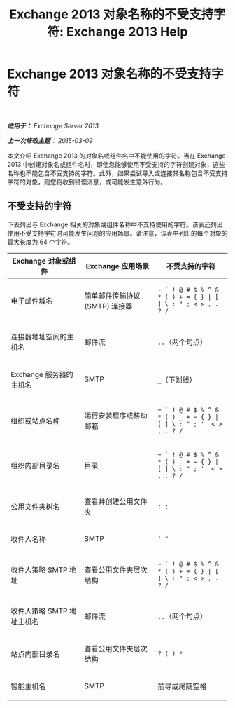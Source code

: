 ﻿---
title: 'Exchange 2013 对象名称的不受支持字符: Exchange 2013 Help'
TOCTitle: Exchange 2013 对象名称的不受支持字符
ms:assetid: 76fa4e23-f0f6-473b-9227-70ded907578f
ms:mtpsurl: https://technet.microsoft.com/zh-cn/library/Dn169553(v=EXCHG.150)
ms:contentKeyID: 54652289
ms.date: 05/21/2018
mtps_version: v=EXCHG.150
ms.translationtype: MT
---

# Exchange 2013 对象名称的不受支持字符

 

_**适用于：** Exchange Server 2013_

_**上一次修改主题：** 2015-03-09_

本文介绍 Exchange 2013 的对象名或组件名中不能使用的字符。当在 Exchange 2013 中创建对象名或组件名时，即使您能够使用不受支持的字符创建对象，这些名称也不能包含不受支持的字符。此外，如果尝试导入或连接其名称包含不受支持字符的对象，则您将收到错误消息，或可能发生意外行为。

## 不受支持的字符

下表列出与 Exchange 相关的对象或组件名称中不支持使用的字符。该表还列出使用不受支持字符时可能发生问题的应用场景。请注意，该表中列出的每个对象的最大长度为 64 个字符。


<table>
<colgroup>
<col style="width: 33%" />
<col style="width: 33%" />
<col style="width: 33%" />
</colgroup>
<thead>
<tr class="header">
<th>Exchange 对象或组件</th>
<th>Exchange 应用场景</th>
<th>不受支持的字符</th>
</tr>
</thead>
<tbody>
<tr class="odd">
<td><p>电子邮件域名</p></td>
<td><p>简单邮件传输协议 (SMTP) 连接器</p></td>
<td><p><code>~ ` ! @ # $ % ^ &amp; * ( ) + = { } | [ ] \ : &quot; ; &lt; &gt; , . ? /</code></p></td>
</tr>
<tr class="even">
<td><p>连接器地址空间的主机名</p></td>
<td><p>邮件流</p></td>
<td><p><code>..</code>（两个句点）</p></td>
</tr>
<tr class="odd">
<td><p>Exchange 服务器的主机名</p></td>
<td><p>SMTP</p></td>
<td><p><code>_</code>（下划线）</p></td>
</tr>
<tr class="even">
<td><p>组织或站点名称</p></td>
<td><p>运行安装程序或移动邮箱</p></td>
<td><p><code>~ ` ! @ # $ % ^ &amp; * ( ) _ + = { } | [ ] \ : &quot; ; '  &lt; &gt; , . ? /</code></p></td>
</tr>
<tr class="odd">
<td><p>组织内部目录名</p></td>
<td><p>目录</p></td>
<td><p><code>~ ` ! @ # $ % ^ &amp; * ( ) _ + = { } | [ ] \ : &quot; ; '  &lt; &gt; , . ? /</code></p></td>
</tr>
<tr class="even">
<td><p>公用文件夹树名</p></td>
<td><p>查看并创建公用文件夹</p></td>
<td><p><code>: ;</code></p></td>
</tr>
<tr class="odd">
<td><p>收件人名称</p></td>
<td><p>SMTP</p></td>
<td><p><code>' &quot;</code></p></td>
</tr>
<tr class="even">
<td><p>收件人策略 SMTP 地址</p></td>
<td><p>查看公用文件夹层次结构</p></td>
<td><p><code>~ ` ! @ # $ % ^ &amp; * ( ) + = { } | [ ] \ : &quot; ; &lt; &gt; , . ? /</code></p></td>
</tr>
<tr class="odd">
<td><p>收件人策略 SMTP 地址主机名</p></td>
<td><p>邮件流</p></td>
<td><p><code>..</code>（两个句点）</p></td>
</tr>
<tr class="even">
<td><p>站点内部目录名</p></td>
<td><p>查看公用文件夹层次结构</p></td>
<td><p><code>? ( ) *</code></p></td>
</tr>
<tr class="odd">
<td><p>智能主机名</p></td>
<td><p>SMTP</p></td>
<td><p>前导或尾随空格</p></td>
</tr>
</tbody>
</table>

